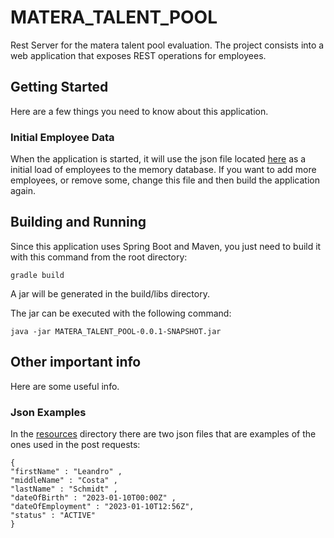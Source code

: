 # MATERA_TALENT_POOL
Rest Server for the matera talent pool evaluation.
The project consists into a web application that exposes REST operations for employees.

## Getting Started
Here are a few things you need to know about this application.

### Initial Employee Data
When the application is started, it will use the json file located [here](https://github.com/leandro-schmidt/MATERA_TALENT_POOL/blob/master/src/main/resources/employees.json) as a initial load of employees to the memory database. 
If you want to add more employees, or remove some, change this file and then build the application again.

## Building and Running
Since this application uses Spring Boot and Maven, you just need to build it with this command from the root directory:
```
gradle build
```
A jar will be generated in the build/libs directory.

The jar can be executed with the following command:
```
java -jar MATERA_TALENT_POOL-0.0.1-SNAPSHOT.jar
```

## Other important info
Here are some useful info.

### Json Examples
In the [resources](https://github.com/leandro-schmidt/MATERA_TALENT_POOL/blob/master/src/main/resources) directory there are two json files that are examples of the ones used in the post requests:
```
{
"firstName" : "Leandro" ,
"middleName" : "Costa" ,
"lastName" : "Schmidt" ,
"dateOfBirth" : "2023-01-10T00:00Z" ,
"dateOfEmployment" : "2023-01-10T12:56Z",
"status" : "ACTIVE"
}
```
